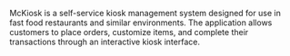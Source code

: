 McKiosk is a self-service kiosk management system designed for use in fast food restaurants and similar environments. The application allows customers to place orders, customize items, and complete their transactions through an interactive kiosk interface.


